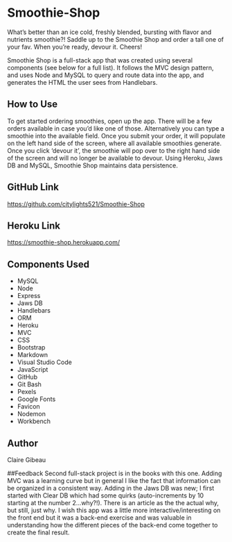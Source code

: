 # Smoothie-Shop
What’s better than an ice cold, freshly blended, bursting with flavor and nutrients smoothie?! Saddle up to the Smoothie Shop and order a tall one of your fav. When you’re ready, devour it. Cheers!

Smoothie Shop is a full-stack app that was created using several components (see below for a full list). It follows the MVC design pattern, and uses Node and MySQL to query and route data into the app, and generates the HTML the user sees from Handlebars. 

## How to Use
To get started ordering smoothies, open up the app. There will be a few orders available in case you’d like one of those. Alternatively you can type a smoothie into the available field. Once you submit your order, it will populate on the left hand side of the screen, where all available smoothies generate. Once you click ‘devour it’, the smoothie will pop over to the right hand side of the screen and will no longer be available to devour. Using Heroku, Jaws DB and MySQL, Smoothie Shop maintains data persistence. 

## GitHub Link
https://github.com/citylights521/Smoothie-Shop

## Heroku Link
https://smoothie-shop.herokuapp.com/

## Components Used
* MySQL
* Node
* Express
* Jaws DB
* Handlebars
* ORM
* Heroku
* MVC
* CSS
* Bootstrap
* Markdown
* Visual Studio Code
* JavaScript
* GitHub
* Git Bash
* Pexels
* Google Fonts
* Favicon
* Nodemon
* Workbench 

## Author
Claire Gibeau

##Feedback
Second full-stack project is in the books with this one. Adding MVC was a learning curve but in general I like the fact that information can be organized in a consistent way. Adding in the Jaws DB was new; I first started with Clear DB which had some quirks (auto-increments by 10 starting at the number 2...why?!). There is an article as the the actual why, but still, just why. I wish this app was a little more interactive/interesting on the front end but it was a back-end exercise and was valuable in understanding how the different pieces of the back-end come together to create the final result. 

